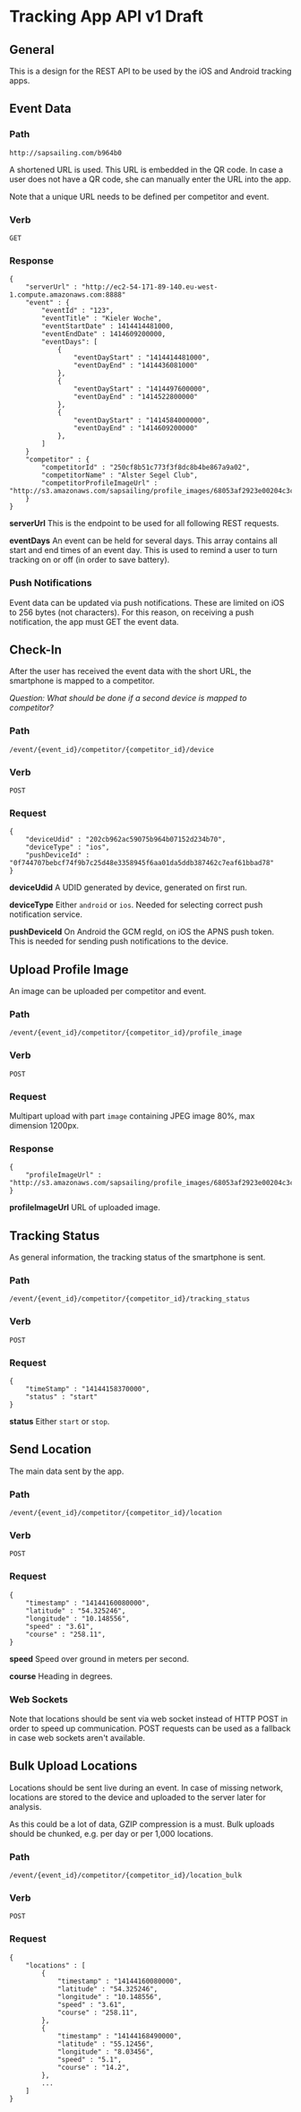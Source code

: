 # Tracking App API v1 Draft

## General

This is a design for the REST API to be used by the iOS and Android tracking apps.

## Event Data

### Path

    http://sapsailing.com/b964b0

A shortened URL is used. This URL is embedded in the QR code. In case a user does not have a QR code, she can manually enter the URL into the app.

Note that a unique URL needs to be defined per competitor and event.

### Verb

    GET

### Response

    {
        "serverUrl" : "http://ec2-54-171-89-140.eu-west-1.compute.amazonaws.com:8888"
        "event" : {
            "eventId" : "123",
            "eventTitle" : "Kieler Woche",
            "eventStartDate" : 1414414481000,
            "eventEndDate" : 1414609200000,
            "eventDays": [
                {
                    "eventDayStart" : "1414414481000",
                    "eventDayEnd" : "1414436081000"
                },
                {
                    "eventDayStart" : "1414497600000",
                    "eventDayEnd" : "1414522800000"
                },
                {
                    "eventDayStart" : "1414584000000",
                    "eventDayEnd" : "1414609200000"
                },
            ]
        }
        "competitor" : {
            "competitorId" : "250cf8b51c773f3f8dc8b4be867a9a02",
            "competitorName" : "Alster Segel Club",
            "competitorProfileImageUrl" : "http://s3.amazonaws.com/sapsailing/profile_images/68053af2923e00204c3ca7c6a3150cf7.jpeg"
        }
    }

**serverUrl** This is the endpoint to be used for all following REST requests.

**eventDays** An event can be held for several days. This array contains all start and end times of an event day. This is used to remind a user to turn tracking on or off (in order to save battery).

### Push Notifications

Event data can be updated via push notifications. These are limited on iOS to 256 bytes (not characters). For this reason, on receiving a push notification, the app must GET the event data.

## Check-In

After the user has received the event data with the short URL, the smartphone is mapped to a competitor.

_Question: What should be done if a second device is mapped to competitor?_

### Path

    /event/{event_id}/competitor/{competitor_id}/device

### Verb

    POST

### Request

    {
        "deviceUdid" : "202cb962ac59075b964b07152d234b70",
        "deviceType" : "ios",
        "pushDeviceId" : "0f744707bebcf74f9b7c25d48e3358945f6aa01da5ddb387462c7eaf61bbad78"
    }

**deviceUdid** A UDID generated by device, generated on first run.

**deviceType** Either `android` or `ios`. Needed for selecting correct push notification service.

**pushDeviceId** On Android the GCM regId, on iOS the APNS push token. This is needed for sending push notifications to the device.

## Upload Profile Image

An image can be uploaded per competitor and event.

### Path

    /event/{event_id}/competitor/{competitor_id}/profile_image

### Verb

    POST

### Request

Multipart upload with part `image` containing JPEG image 80%, max dimension 1200px.

### Response

    {
        "profileImageUrl" : "http://s3.amazonaws.com/sapsailing/profile_images/68053af2923e00204c3ca7c6a3150cf7.jpeg"
    }

**profileImageUrl** URL of uploaded image.

## Tracking Status

As general information, the tracking status of the smartphone is sent.

### Path

    /event/{event_id}/competitor/{competitor_id}/tracking_status

### Verb

    POST

### Request

    {
        "timeStamp" : "14144158370000",
        "status" : "start"
    }

**status** Either `start` or `stop`.

## Send Location

The main data sent by the app.

### Path

    /event/{event_id}/competitor/{competitor_id}/location

### Verb

    POST

### Request

    {
        "timestamp" : "14144160080000",
        "latitude" : "54.325246",
        "longitude" : "10.148556",
        "speed" : "3.61",
        "course" : "258.11",
    }

**speed** Speed over ground in meters per second.

**course** Heading in degrees.

### Web Sockets

Note that locations should be sent via web socket instead of HTTP POST in order to speed up communication. POST requests can be used as a fallback in case web sockets aren't available.

## Bulk Upload Locations

Locations should be sent live during an event. In case of missing network, locations are stored to the device and uploaded to the server later for analysis.

As this could be a lot of data, GZIP compression is a must. Bulk uploads should be chunked, e.g. per day or per 1,000 locations.

### Path

    /event/{event_id}/competitor/{competitor_id}/location_bulk

### Verb

    POST

### Request

    {
        "locations" : [
            {
                "timestamp" : "14144160080000",
                "latitude" : "54.325246",
                "longitude" : "10.148556",
                "speed" : "3.61",
                "course" : "258.11",
            },
            {
                "timestamp" : "14144168490000",
                "latitude" : "55.12456",
                "longitude" : "8.03456",
                "speed" : "5.1",
                "course" : "14.2",
            },
            ...
        ]
    }